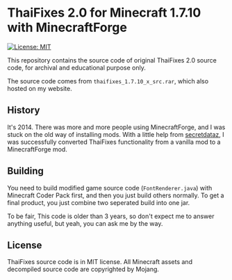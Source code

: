 # ThaiFixes 2.0 for Minecraft 1.7.10 with MinecraftForge

[![License: MIT](https://img.shields.io/badge/License-MIT-yellow.svg)](https://opensource.org/licenses/MIT)

This repository contains the source code of original ThaiFixes 2.0 source code, for archival and educational purpose only.

The source code comes from `thaifixes_1.7.10_x_src.rar`, which also hosted on my website.

## History

It's 2014. There was more and more people using MinecraftForge, and I was stuck on the old way of installing mods.
With a little help from [secretdataz](https://github.com/secretdataz), I was successfully converted ThaiFixes functionality
from a vanilla mod to a MinecraftForge mod.

## Building

You need to build modified game source code (`FontRenderer.java`) with Minecraft Coder Pack first, and then you just build others normally.
To get a final product, you just combine two seperated build into one jar.

To be fair, This code is older than 3 years, so don't expect me to answer anything useful, but yeah, you can ask me by the way.

## License

ThaiFixes source code is in MIT license. All Minecraft assets and decompiled source code are copyrighted by Mojang.
